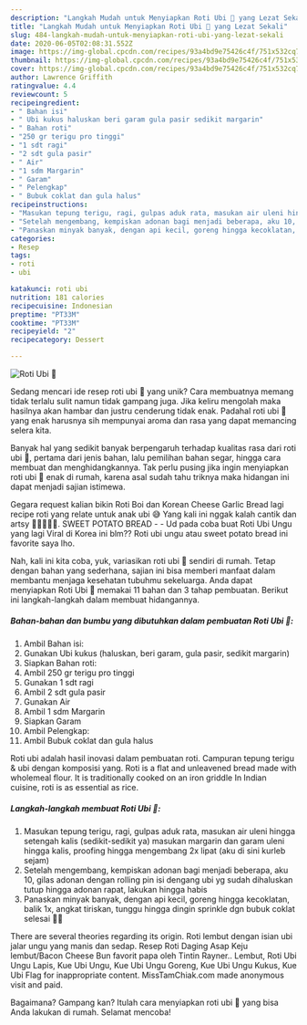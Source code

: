```yaml
---
description: "Langkah Mudah untuk Menyiapkan Roti Ubi 🍠 yang Lezat Sekali"
title: "Langkah Mudah untuk Menyiapkan Roti Ubi 🍠 yang Lezat Sekali"
slug: 484-langkah-mudah-untuk-menyiapkan-roti-ubi-yang-lezat-sekali
date: 2020-06-05T02:08:31.552Z
image: https://img-global.cpcdn.com/recipes/93a4bd9e75426c4f/751x532cq70/roti-ubi-🍠-foto-resep-utama.jpg
thumbnail: https://img-global.cpcdn.com/recipes/93a4bd9e75426c4f/751x532cq70/roti-ubi-🍠-foto-resep-utama.jpg
cover: https://img-global.cpcdn.com/recipes/93a4bd9e75426c4f/751x532cq70/roti-ubi-🍠-foto-resep-utama.jpg
author: Lawrence Griffith
ratingvalue: 4.4
reviewcount: 5
recipeingredient:
- " Bahan isi"
- " Ubi kukus haluskan beri garam gula pasir sedikit margarin"
- " Bahan roti"
- "250 gr terigu pro tinggi"
- "1 sdt ragi"
- "2 sdt gula pasir"
- " Air"
- "1 sdm Margarin"
- " Garam"
- " Pelengkap"
- " Bubuk coklat dan gula halus"
recipeinstructions:
- "Masukan tepung terigu, ragi, gulpas aduk rata, masukan air uleni hingga setengah kalis (sedikit-sedikit ya) masukan margarin dan garam uleni hingga kalis, proofing hingga mengembang 2x lipat (aku di sini kurleb sejam)"
- "Setelah mengembang, kempiskan adonan bagi menjadi beberapa, aku 10, gilas adonan dengan rolling pin isi dengang ubi yg sudah dihaluskan tutup hingga adonan rapat, lakukan hingga habis"
- "Panaskan minyak banyak, dengan api kecil, goreng hingga kecoklatan, balik 1x, angkat tiriskan, tunggu hingga dingin sprinkle dgn bubuk coklat selesai 🤗🍠"
categories:
- Resep
tags:
- roti
- ubi

katakunci: roti ubi 
nutrition: 181 calories
recipecuisine: Indonesian
preptime: "PT33M"
cooktime: "PT33M"
recipeyield: "2"
recipecategory: Dessert

---
```



![Roti Ubi 🍠](https://img-global.cpcdn.com/recipes/93a4bd9e75426c4f/751x532cq70/roti-ubi-🍠-foto-resep-utama.jpg)

Sedang mencari ide resep roti ubi 🍠 yang unik? Cara membuatnya memang tidak terlalu sulit namun tidak gampang juga. Jika keliru mengolah maka hasilnya akan hambar dan justru cenderung tidak enak. Padahal roti ubi 🍠 yang enak harusnya sih mempunyai aroma dan rasa yang dapat memancing selera kita.

Banyak hal yang sedikit banyak berpengaruh terhadap kualitas rasa dari roti ubi 🍠, pertama dari jenis bahan, lalu pemilihan bahan segar, hingga cara membuat dan menghidangkannya. Tak perlu pusing jika ingin menyiapkan roti ubi 🍠 enak di rumah, karena asal sudah tahu triknya maka hidangan ini dapat menjadi sajian istimewa.

Gegara request kalian bikin Roti Boi dan Korean Cheese Garlic Bread lagi recipe roti yang relate untuk anak ubi 😅 Yang kali ini nggak kalah cantik dan artsy 🍠🍠🍠🍠🍠. SWEET POTATO BREAD - - Ud pada coba buat Roti Ubi Ungu yang lagi Viral di Korea ini blm?? Roti ubi ungu atau sweet potato bread ini favorite saya lho.


Nah, kali ini kita coba, yuk, variasikan roti ubi 🍠 sendiri di rumah. Tetap dengan bahan yang sederhana, sajian ini bisa memberi manfaat dalam membantu menjaga kesehatan tubuhmu sekeluarga. Anda dapat menyiapkan Roti Ubi 🍠 memakai 11 bahan dan 3 tahap pembuatan. Berikut ini langkah-langkah dalam membuat hidangannya.

<!--inarticleads1-->

##### Bahan-bahan dan bumbu yang dibutuhkan dalam pembuatan Roti Ubi 🍠:

1. Ambil  Bahan isi:
1. Gunakan  Ubi kukus (haluskan, beri garam, gula pasir, sedikit margarin)
1. Siapkan  Bahan roti:
1. Ambil 250 gr terigu pro tinggi
1. Gunakan 1 sdt ragi
1. Ambil 2 sdt gula pasir
1. Gunakan  Air
1. Ambil 1 sdm Margarin
1. Siapkan  Garam
1. Ambil  Pelengkap:
1. Ambil  Bubuk coklat dan gula halus


Roti ubi adalah hasil inovasi dalam pembuatan roti. Campuran tepung terigu &amp; ubi dengan komposisi yang. Roti is a flat and unleavened bread made with wholemeal flour. It is traditionally cooked on an iron griddle In Indian cuisine, roti is as essential as rice. 

<!--inarticleads2-->

##### Langkah-langkah membuat Roti Ubi 🍠:

1. Masukan tepung terigu, ragi, gulpas aduk rata, masukan air uleni hingga setengah kalis (sedikit-sedikit ya) masukan margarin dan garam uleni hingga kalis, proofing hingga mengembang 2x lipat (aku di sini kurleb sejam)
1. Setelah mengembang, kempiskan adonan bagi menjadi beberapa, aku 10, gilas adonan dengan rolling pin isi dengang ubi yg sudah dihaluskan tutup hingga adonan rapat, lakukan hingga habis
1. Panaskan minyak banyak, dengan api kecil, goreng hingga kecoklatan, balik 1x, angkat tiriskan, tunggu hingga dingin sprinkle dgn bubuk coklat selesai 🤗🍠


There are several theories regarding its origin. Roti lembut dengan isian ubi jalar ungu yang manis dan sedap. Resep Roti Daging Asap Keju lembut/Bacon Cheese Bun favorit papa oleh Tintin Rayner.. Lembut, Roti Ubi Ungu Lapis, Kue Ubi Ungu, Kue Ubi Ungu Goreng, Kue Ubi Ungu Kukus, Kue Ubi Flag for inappropriate content. MissTamChiak.com made anonymous visit and paid. 

Bagaimana? Gampang kan? Itulah cara menyiapkan roti ubi 🍠 yang bisa Anda lakukan di rumah. Selamat mencoba!
